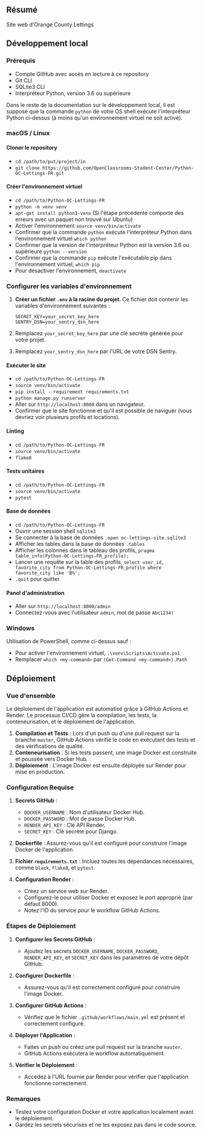 ## Résumé

Site web d'Orange County Lettings

## Développement local

### Prérequis

- Compte GitHub avec accès en lecture à ce repository
- Git CLI
- SQLite3 CLI
- Interpréteur Python, version 3.6 ou supérieure

Dans le reste de la documentation sur le développement local, il est supposé que la commande `python` de votre OS shell exécute l'interpréteur Python ci-dessus (à moins qu'un environnement virtuel ne soit activé).

### macOS / Linux

#### Cloner le repository

- `cd /path/to/put/project/in`
- `git clone https://github.com/OpenClassrooms-Student-Center/Python-OC-Lettings-FR.git`

#### Créer l'environnement virtuel

- `cd /path/to/Python-OC-Lettings-FR`
- `python -m venv venv`
- `apt-get install python3-venv` (Si l'étape précédente comporte des erreurs avec un paquet non trouvé sur Ubuntu)
- Activer l'environnement `source venv/bin/activate`
- Confirmer que la commande `python` exécute l'interpréteur Python dans l'environnement virtuel
`which python`
- Confirmer que la version de l'interpréteur Python est la version 3.6 ou supérieure `python --version`
- Confirmer que la commande `pip` exécute l'exécutable pip dans l'environnement virtuel, `which pip`
- Pour désactiver l'environnement, `deactivate`

### Configurer les variables d'environnement

1. **Créer un fichier `.env` à la racine du projet**. Ce fichier doit contenir les variables d'environnement suivantes :

    ```env
    SECRET_KEY=your_secret_key_here
    SENTRY_DSN=your_sentry_dsn_here
    ```

2. Remplacez `your_secret_key_here` par une clé secrète générée pour votre projet.
3. Remplacez `your_sentry_dsn_here` par l'URL de votre DSN Sentry.

#### Exécuter le site

- `cd /path/to/Python-OC-Lettings-FR`
- `source venv/bin/activate`
- `pip install --requirement requirements.txt`
- `python manage.py runserver`
- Aller sur `http://localhost:8000` dans un navigateur.
- Confirmer que le site fonctionne et qu'il est possible de naviguer (vous devriez voir plusieurs profils et locations).

#### Linting

- `cd /path/to/Python-OC-Lettings-FR`
- `source venv/bin/activate`
- `flake8`

#### Tests unitaires

- `cd /path/to/Python-OC-Lettings-FR`
- `source venv/bin/activate`
- `pytest`

#### Base de données

- `cd /path/to/Python-OC-Lettings-FR`
- Ouvrir une session shell `sqlite3`
- Se connecter à la base de données `.open oc-lettings-site.sqlite3`
- Afficher les tables dans la base de données `.tables`
- Afficher les colonnes dans le tableau des profils, `pragma table_info(Python-OC-Lettings-FR_profile);`
- Lancer une requête sur la table des profils, `select user_id, favorite_city from
  Python-OC-Lettings-FR_profile where favorite_city like 'B%';`
- `.quit` pour quitter

#### Panel d'administration

- Aller sur `http://localhost:8000/admin`
- Connectez-vous avec l'utilisateur `admin`, mot de passe `Abc1234!`

### Windows

Utilisation de PowerShell, comme ci-dessus sauf :

- Pour activer l'environnement virtuel, `.\venv\Scripts\Activate.ps1` 
- Remplacer `which <my-command>` par `(Get-Command <my-command>).Path`

## Déploiement

### Vue d'ensemble

Le déploiement de l'application est automatisé grâce à GitHub Actions et Render. Le processus CI/CD gère la compilation, les tests, la conteneurisation, et le déploiement de l'application.

1. **Compilation et Tests** : Lors d'un push ou d'une pull request sur la branche `master`, GitHub Actions vérifie le code en exécutant des tests et des vérifications de qualité.
2. **Conteneurisation** : Si les tests passent, une image Docker est construite et poussée vers Docker Hub.
3. **Déploiement** : L'image Docker est ensuite déployée sur Render pour mise en production.

### Configuration Requise

1. **Secrets GitHub** :
   - `DOCKER_USERNAME` : Nom d'utilisateur Docker Hub.
   - `DOCKER_PASSWORD` : Mot de passe Docker Hub.
   - `RENDER_API_KEY` : Clé API Render.
   - `SECRET_KEY` : Clé secrète pour Django.

2. **Dockerfile** : Assurez-vous qu'il est configuré pour construire l'image Docker de l'application.

3. **Fichier `requirements.txt`** : Incluez toutes les dépendances nécessaires, comme `black`, `flake8`, et `pytest`.

4. **Configuration Render** :
   - Créez un service web sur Render.
   - Configurez-le pour utiliser Docker et exposez le port approprié (par défaut 8000).
   - Notez l'ID du service pour le workflow GitHub Actions.

### Étapes de Déploiement

1. **Configurer les Secrets GitHub** :
   - Ajoutez les secrets `DOCKER_USERNAME`, `DOCKER_PASSWORD`, `RENDER_API_KEY`, et `SECRET_KEY` dans les paramètres de votre dépôt GitHub.

2. **Configurer Dockerfile** :
   - Assurez-vous qu'il est correctement configuré pour construire l'image Docker.

3. **Configurer GitHub Actions** :
   - Vérifiez que le fichier `.github/workflows/main.yml` est présent et correctement configuré.

4. **Déployer l'Application** :
   - Faites un push ou créez une pull request sur la branche `master`.
   - GitHub Actions exécutera le workflow automatiquement.

5. **Vérifier le Déploiement** :
   - Accédez à l'URL fournie par Render pour vérifier que l'application fonctionne correctement.

### Remarques

- Testez votre configuration Docker et votre application localement avant le déploiement.
- Gardez les secrets sécurisés et ne les exposez pas dans le code source.

